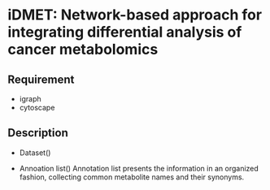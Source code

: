 # iDMET: Network-based approach for integrating differential analysis of cancer metabolomics

## Requirement
 
* igraph
* cytoscape


## Description
* Dataset()

* Annoation list()
Annotation list presents the information in an organized fashion, collecting common metabolite names and their synonyms.
